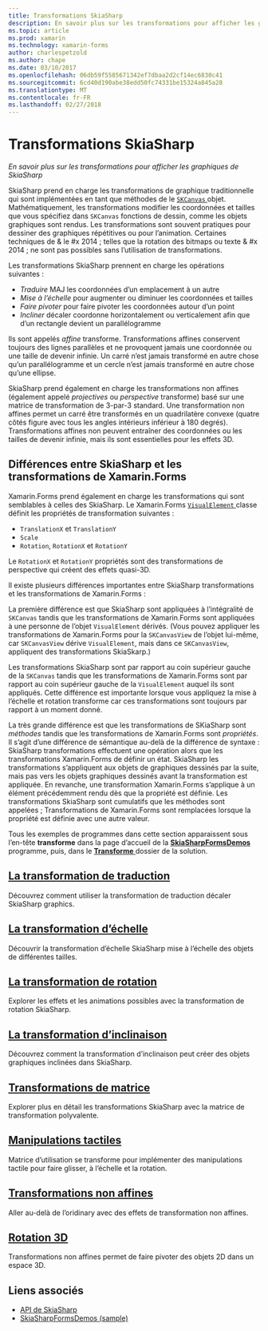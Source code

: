 ```yaml
---
title: Transformations SkiaSharp
description: En savoir plus sur les transformations pour afficher les graphiques de SkiaSharp
ms.topic: article
ms.prod: xamarin
ms.technology: xamarin-forms
author: charlespetzold
ms.author: chape
ms.date: 03/10/2017
ms.openlocfilehash: 06db59f5585671342ef7dbaa2d2cf14ec6830c41
ms.sourcegitcommit: 6cd40d190abe38edd50fc74331be15324a845a28
ms.translationtype: MT
ms.contentlocale: fr-FR
ms.lasthandoff: 02/27/2018
---
```

# <a name="skiasharp-transforms"></a>Transformations SkiaSharp

_En savoir plus sur les transformations pour afficher les graphiques de SkiaSharp_

SkiaSharp prend en charge les transformations de graphique traditionnelle qui sont implémentées en tant que méthodes de le [ `SKCanvas` ](https://developer.xamarin.com/api/type/SkiaSharp.SKCanvas/) objet. Mathématiquement, les transformations modifier les coordonnées et tailles que vous spécifiez dans `SKCanvas` fonctions de dessin, comme les objets graphiques sont rendus. Les transformations sont souvent pratiques pour dessiner des graphiques répétitives ou pour l’animation. Certaines techniques de & le #x 2014 ; telles que la rotation des bitmaps ou texte & #x 2014 ; ne sont pas possibles sans l’utilisation de transformations.

Les transformations SkiaSharp prennent en charge les opérations suivantes :

- *Traduire* MAJ les coordonnées d’un emplacement à un autre
- *Mise à l’échelle* pour augmenter ou diminuer les coordonnées et tailles
- *Faire pivoter* pour faire pivoter les coordonnées autour d’un point
- *Incliner* décaler coordonne horizontalement ou verticalement afin que d’un rectangle devient un parallélogramme

Ils sont appelés *affine* transforme. Transformations affines conservent toujours des lignes parallèles et ne provoquent jamais une coordonnée ou une taille de devenir infinie. Un carré n’est jamais transformé en autre chose qu’un parallélogramme et un cercle n’est jamais transformé en autre chose qu’une ellipse.

SkiaSharp prend également en charge les transformations non affines (également appelé *projectives* ou *perspective* transforme) basé sur une matrice de transformation de 3-par-3 standard. Une transformation non affines permet un carré être transformés en un quadrilatère convexe (quatre côtés figure avec tous les angles intérieurs inférieur à 180 degrés). Transformations affines non peuvent entraîner des coordonnées ou les tailles de devenir infinie, mais ils sont essentielles pour les effets 3D.

## <a name="differences-between-skiasharp-and-xamarinforms-transforms"></a>Différences entre SkiaSharp et les transformations de Xamarin.Forms

Xamarin.Forms prend également en charge les transformations qui sont semblables à celles des SkiaSharp. Le Xamarin.Forms [ `VisualElement` ](https://developer.xamarin.com/api/type/Xamarin.Forms.VisualElement/) classe définit les propriétés de transformation suivantes :

- `TranslationX` et `TranslationY`
- `Scale`
- `Rotation`, `RotationX` et `RotationY`

Le `RotationX` et `RotationY` propriétés sont des transformations de perspective qui créent des effets quasi-3D.

Il existe plusieurs différences importantes entre SkiaSharp transformations et les transformations de Xamarin.Forms :

La première différence est que SkiaSharp sont appliquées à l’intégralité de `SKCanvas` tandis que les transformations de Xamarin.Forms sont appliquées à une personne de l’objet `VisualElement` dérivés. (Vous pouvez appliquer les transformations de Xamarin.Forms pour la `SKCanvasView` de l’objet lui-même, car `SKCanvasView` dérive `VisualElement`, mais dans ce `SKCanvasView`, appliquent des transformations SkiaSkarp.)

Les transformations SkiaSharp sont par rapport au coin supérieur gauche de la `SKCanvas` tandis que les transformations de Xamarin.Forms sont par rapport au coin supérieur gauche de la `VisualElement` auquel ils sont appliqués. Cette différence est importante lorsque vous appliquez la mise à l’échelle et rotation transforme car ces transformations sont toujours par rapport à un moment donné.

La très grande différence est que les transformations de SKiaSharp sont *méthodes* tandis que les transformations de Xamarin.Forms sont *propriétés*. Il s’agit d’une différence de sémantique au-delà de la différence de syntaxe : SkiaSharp transformations effectuent une opération alors que les transformations Xamarin.Forms de définir un état. SkiaSharp les transformations s’appliquent aux objets de graphiques dessinés par la suite, mais pas vers les objets graphiques dessinés avant la transformation est appliquée. En revanche, une transformation Xamarin.Forms s’applique à un élément précédemment rendu dès que la propriété est définie. Les transformations SkiaSharp sont cumulatifs que les méthodes sont appelées ; Transformations de Xamarin.Forms sont remplacées lorsque la propriété est définie avec une autre valeur.

Tous les exemples de programmes dans cette section apparaissent sous l’en-tête **transforme** dans la page d’accueil de la [ **SkiaSharpFormsDemos** ](https://developer.xamarin.com/samples/xamarin-forms/SkiaSharpForms/SkiaSharpFormsDemos/) programme, puis, dans le [ **Transforme** ](https://github.com/xamarin/xamarin-forms-samples/tree/master/SkiaSharpForms/SkiaSharpFormsDemos/SkiaSharpFormsDemos/SkiaSharpFormsDemos/Transforms) dossier de la solution.

## <a name="the-translate-transformtranslatemd"></a>[La transformation de traduction](translate.md)

Découvrez comment utiliser la transformation de traduction décaler SkiaSharp graphics.

## <a name="the-scale-transformscalemd"></a>[La transformation d’échelle](scale.md)

Découvrir la transformation d’échelle SkiaSharp mise à l’échelle des objets de différentes tailles.

## <a name="the-rotate-transformrotatemd"></a>[La transformation de rotation](rotate.md)

Explorer les effets et les animations possibles avec la transformation de rotation SkiaSharp.

## <a name="the-skew-transformskewmd"></a>[La transformation d’inclinaison](skew.md)

Découvrez comment la transformation d’inclinaison peut créer des objets graphiques inclinées dans SkiaSharp.

## <a name="matrix-transformsmatrixmd"></a>[Transformations de matrice](matrix.md)

Explorer plus en détail les transformations SkiaSharp avec la matrice de transformation polyvalente.

## <a name="touch-manipulationstouchmd"></a>[Manipulations tactiles](touch.md)

Matrice d’utilisation se transforme pour implémenter des manipulations tactile pour faire glisser, à l’échelle et la rotation.

## <a name="non-affine-transformsnon-affinemd"></a>[Transformations non affines](non-affine.md)

Aller au-delà de l’oridinary avec des effets de transformation non affines.

## <a name="3d-rotation3d-rotationmd"></a>[Rotation 3D](3d-rotation.md)

Transformations non affines permet de faire pivoter des objets 2D dans un espace 3D.


## <a name="related-links"></a>Liens associés

- [API de SkiaSharp](https://developer.xamarin.com/api/root/SkiaSharp/)
- [SkiaSharpFormsDemos (sample)](https://developer.xamarin.com/samples/xamarin-forms/SkiaSharpForms/SkiaSharpFormsDemos/)

